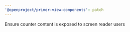 ```yaml
---
'@openproject/primer-view-components': patch
---
```


Ensure counter content is exposed to screen reader users
